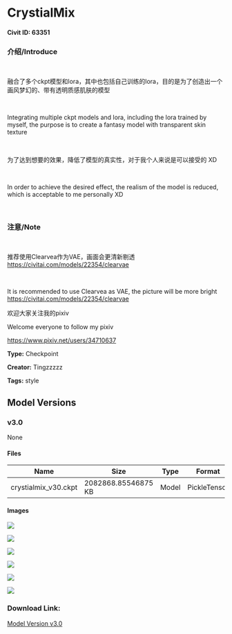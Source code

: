 # CrystialMix

#### Civit ID: 63351

<h3>介绍/Introduce</h3><p> </p><p>融合了多个ckpt模型和lora，其中也包括自己训练的lora，目的是为了创造出一个画风梦幻的、带有透明质感肌肤的模型</p><p> </p><p>Integrating multiple ckpt models and lora, including the lora trained by myself, the purpose is to create a fantasy model with transparent skin texture</p><p> </p><p>为了达到想要的效果，降低了模型的真实性，对于我个人来说是可以接受的 XD</p><p> </p><p>In order to achieve the desired effect, the realism of the model is reduced, which is acceptable to me personally XD</p><p> </p><h3>注意/Note</h3><p> </p><p>推荐使用Clearvea作为VAE，画面会更清新剔透 <a target="_blank" rel="ugc" href="https://civitai.com/models/22354/clearvae"><u>https://civitai.com/models/22354/clearvae</u></a></p><p> </p><p>It is recommended to use Clearvea as VAE, the picture will be more bright <a target="_blank" rel="ugc" href="https://civitai.com/models/22354/clearvae">https://civitai.com/models/22354/clearvae</a></p><p></p><p>欢迎大家关注我的pixiv</p><p>Welcome everyone to follow my pixiv</p><p><a target="_blank" rel="ugc" href="https://www.pixiv.net/users/34710637">https://www.pixiv.net/users/34710637</a></p>

**Type:** Checkpoint

**Creator:** Tingzzzzz

**Tags:** style

## Model Versions

### v3.0

None

#### Files

| Name | Size | Type | Format | Download Url | AutoV1 | AutoV2 | SHA256 | CRC32 | BLAKE3 |
| --- | --- | --- | --- | --- | --- | --- | --- | --- | --- |
| crystialmix_v30.ckpt | 2082868.85546875 KB | Model | PickleTensor | https://civitai.com/api/download/models/67897 | 54F33266 | 05FD90DC1C | 05FD90DC1CF23F490AF943F3E7EAA13FDF524258F45B6C5F2C55BE9B7F5FA66D | 87911052 | 5D7B3678547907CBE551C1BD73655EE1569B3B5183E4106D830166B8B6752540 |

#### Images

<p><img src="https://image.civitai.com/xG1nkqKTMzGDvpLrqFT7WA/dd6730a0-cecb-4606-94ca-c343cd86cb53/width=450/755235.jpeg" /></p>

<p><img src="https://image.civitai.com/xG1nkqKTMzGDvpLrqFT7WA/2b1a8c35-8224-4d45-971b-aa737dab4026/width=450/755236.jpeg" /></p>

<p><img src="https://image.civitai.com/xG1nkqKTMzGDvpLrqFT7WA/fedb63da-5d4b-468f-a857-1fad53edd5a0/width=450/755233.jpeg" /></p>

<p><img src="https://image.civitai.com/xG1nkqKTMzGDvpLrqFT7WA/d928a91b-cf56-405e-8c5f-59ea418a47e3/width=450/755245.jpeg" /></p>

<p><img src="https://image.civitai.com/xG1nkqKTMzGDvpLrqFT7WA/7a9936e5-b936-4ee5-8f86-a1fe3553cfad/width=450/755252.jpeg" /></p>

<p><img src="https://image.civitai.com/xG1nkqKTMzGDvpLrqFT7WA/dd61daf0-1a8b-49bc-b33f-5e70d4fdb158/width=450/755329.jpeg" /></p>

### Download Link:

[Model Version v3.0](https://civitai.com/api/download/models/67897)

